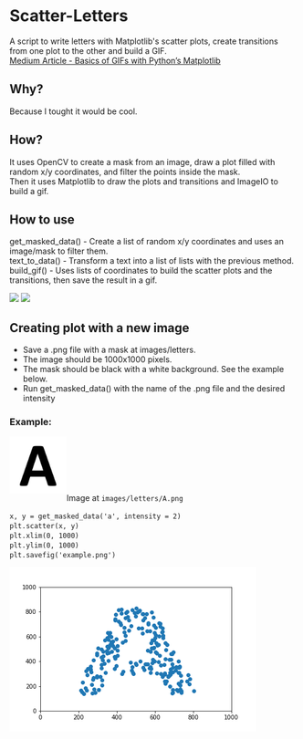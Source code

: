 # Scatter-Letters
A script to write letters with Matplotlib's scatter plots, create transitions from one plot to the other and build a GIF.  
[Medium Article - Basics of GIFs with Python’s Matplotlib](https://towardsdatascience.com/basics-of-gifs-with-pythons-matplotlib-54dd544b6f30)  

## Why?
Because I tought it would be cool.  

## How?
It uses OpenCV to create a mask from an image, draw a plot filled with random x/y coordinates, and filter the points inside the mask.  
Then it uses Matplotlib to draw the plots and transitions and ImageIO to build a gif.  

## How to use
get_masked_data() - Create a list of random x/y coordinates and uses an image/mask to filter them.  
text_to_data() - Transform a text into a list of lists with the previous method.  
build_gif() - Uses lists of coordinates to build the scatter plots and the transitions, then save the result in a gif.  

![](data.gif)
![](abc.gif)

## Creating plot with a new image

- Save a .png file with a mask at images/letters.
- The image should be 1000x1000 pixels.
- The mask should be black with a white background. See the example below.
- Run get_masked_data() with the name of the .png file and the desired intensity

### Example:
[<img align="left" alt="example image" width="100px" src=images/letters/A.png/>]()

<br><br><br><br><br>

Image at `images/letters/A.png`  
  
`x, y = get_masked_data('a', intensity = 2)`  
`plt.scatter(x, y)`  
`plt.xlim(0, 1000)`  
`plt.ylim(0, 1000)`  
`plt.savefig('example.png') `

![](images/example.png)
